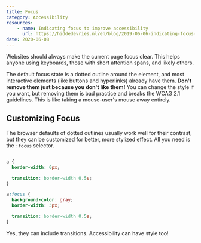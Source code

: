 ```yaml
---
title: Focus
category: Accessibility
resources:
    - name: Indicating focus to improve accessibility
      url: https://hiddedevries.nl/en/blog/2019-06-06-indicating-focus-to-improve-accessibility
date: 2020-06-08
---
```


Websites should always make the current page focus clear. This helps anyone using keyboards, those with short attention spans, and likely others.

The default focus state is a dotted outline around the element, and most interactive elements (like buttons and hyperlinks) already have them. **Don't remove them just because you don't like them!** You can change the style if you want, but removing them is bad practice and breaks the WCAG 2.1 guidelines. This is like taking a mouse-user's mouse away entirely.

## Customizing Focus

The browser defaults of dotted outlines usually work well for their contrast, but they can be customized for better, more stylized effect. All you need is the `:focus` selector.

```css

a {
  border-width: 0px;

  transition: border-width 0.5s;
}

a:focus {
  background-color: gray;
  border-width: 3px;

  transition: border-width 0.5s;
}
```

Yes, they can include transitions. Accessibility can have style too!
